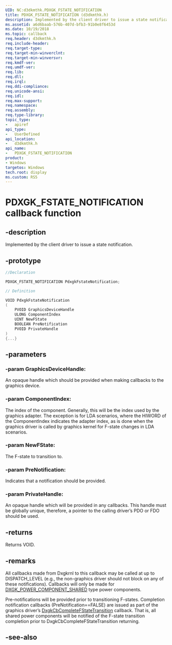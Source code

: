 ```yaml
---
UID: NC:d3dkmthk.PDXGK_FSTATE_NOTIFICATION
title: PDXGK_FSTATE_NOTIFICATION (d3dkmthk.h)
description: Implemented by the client driver to issue a state notification.
ms.assetid: a6d6baab-576b-407d-bfb3-91b0e8f6453d
ms.date: 10/19/2018
ms.topic: callback
req.header: d3dkmthk.h
req.include-header:
req.target-type:
req.target-min-winverclnt:
req.target-min-winversvr:
req.kmdf-ver:
req.umdf-ver:
req.lib:
req.dll:
req.irql:
req.ddi-compliance:
req.unicode-ansi:
req.idl:
req.max-support:
req.namespace:
req.assembly:
req.type-library:
topic_type:
-	apiref
api_type:
-	UserDefined
api_location:
-	d3dkmthk.h
api_name:
-	PDXGK_FSTATE_NOTIFICATION
product: 
- Windows
targetos: Windows
tech.root: display
ms.custom: RS5
---
```


# PDXGK_FSTATE_NOTIFICATION callback function

## -description

Implemented by the client driver to issue a state notification.

## -prototype

```cpp
//Declaration

PDXGK_FSTATE_NOTIFICATION PdxgkFstateNotification;

// Definition

VOID PdxgkFstateNotification
(
	PVOID GraphicsDeviceHandle
	ULONG ComponentIndex
	UINT NewFState
	BOOLEAN PreNotification
	PVOID PrivateHandle
)
{...}

```

## -parameters

### -param GraphicsDeviceHandle:

An opaque handle which should be provided when making callbacks to the graphics device.

### -param ComponentIndex:

The index of the component. Generally, this will be the index used by the graphics adapter. The exception is for LDA scenarios, where the HIWORD of the ComponentIndex indicates the adapter index, as is done when the graphics driver is called by graphics kernel for F-state changes in LDA scenarios.

### -param NewFState:

The F-state to transition to.

### -param PreNotification:

Indicates that a notification should be provided.

### -param PrivateHandle:

An opaque handle which will be provided in any callbacks. This handle must be globally unique, therefore, a pointer to the calling driver’s PDO or FDO should be used.

## -returns

Returns VOID.

## -remarks

All callbacks made from Dxgkrnl to this callback may be called at up to DISPATCH_LEVEL (e.g., the non-graphics driver should not block on any of these notifications). Callbacks will only be made for [DXGK_POWER_COMPONENT_SHARED](../d3dkmddi/ne-d3dkmddi-_dxgk_power_component_type.md) type power components.

Pre-notifications will be provided prior to transitioning F-states. Completion notification callbacks (PreNotification==FALSE) are issued as part of the graphics driver’s [DxgkCbCompleteFStateTransition](../d3dkmddi/nc-d3dkmddi-dxgkcb_completefstatetransition.md) callback. That is, all shared power components will be notified of the F-state transition completion prior to DxgkCbCompleteFStateTransition returning.



## -see-also
